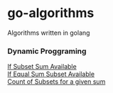 # go-algorithms
Algorithms written in golang

### Dynamic Proggraming
[If Subset Sum Available](https://github.com/amitbasuri/go-algorithms/blob/master/dynamicProggraming/subsetSum.go#L14) <br>
[If Equal Sum Subset Available](https://github.com/amitbasuri/go-algorithms/blob/master/dynamicProggraming/subsetSumVariations.go#L15) <br>
[Count of Subsets for a given sum](https://github.com/amitbasuri/go-algorithms/blob/master/dynamicProggraming/subsetSumVariations.go#L59) <br>
